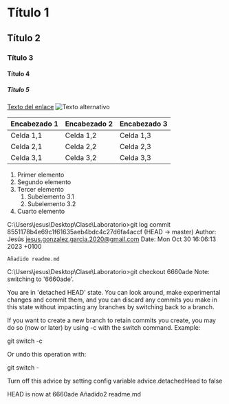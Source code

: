 # Título 1
## Título 2
### Título 3
#### Título 4
##### Título 5
[Texto del enlace](https://andel.es/)
![Texto alternativo](https://s1.eestatic.com/2023/03/10/curiosidades/mascotas/747436034_231551832_1706x1280.jpg)

| Encabezado 1 | Encabezado 2 | Encabezado 3 |
|--------------|--------------|--------------|
| Celda 1,1    | Celda 1,2    | Celda 1,3    |
| Celda 2,1    | Celda 2,2    | Celda 2,3    |
| Celda 3,1    | Celda 3,2    | Celda 3,3    |

1. Primer elemento
2. Segundo elemento
3. Tercer elemento
   1. Subelemento 3.1
   2. Subelemento 3.2
4. Cuarto elemento



 C:\Users\jesus\Desktop\Clase\Laboratorio>git log
commit 8551178b4e69c1f61635aeb4bdc4c27d6fa4accf (HEAD -> master)
Author: Jesús <jesus.gonzalez.garcia.2020@gmail.com>
Date:   Mon Oct 30 16:06:13 2023 +0100

    Añadido readme.md




C:\Users\jesus\Desktop\Clase\Laboratorio>git checkout 6660ade
Note: switching to '6660ade'.

You are in 'detached HEAD' state. You can look around, make experimental
changes and commit them, and you can discard any commits you make in this
state without impacting any branches by switching back to a branch.

If you want to create a new branch to retain commits you create, you may
do so (now or later) by using -c with the switch command. Example:

  git switch -c <new-branch-name>

Or undo this operation with:

  git switch -

Turn off this advice by setting config variable advice.detachedHead to false

HEAD is now at 6660ade Añadido2 readme.md